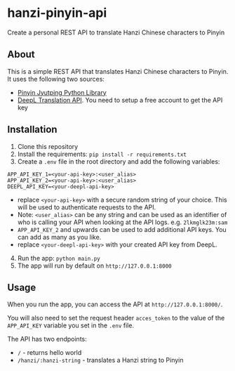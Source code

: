# hanzi-pinyin-api
Create a personal REST API to translate Hanzi Chinese characters to Pinyin

## About
This is a simple REST API that translates Hanzi Chinese characters to Pinyin. It uses the following two sources:
- [Pinyin Jyutping Python Library](https://github.com/Language-Tools/pinyin-jyutping)
- [DeepL Translation API](https://www.deepl.com/pro-api?cta=header-pro-api). You need to setup a free account to get the API key

## Installation
1. Clone this repository
2. Install the requirements: `pip install -r requirements.txt`
3. Create a `.env` file in the root directory and add the following variables:
```
APP_API_KEY_1=<your-api-key>:<user_alias>
APP_API_KEY_2=<your-api-key>:<user_alias>
DEEPL_API_KEY=<your-deepl-api-key>
```
- replace `<your-api-key>` with a secure random string of your choice. This will be used to authenticate requests to the API.
- Note: `<user_alias>` can be any string and can be used as an identifier of who is calling your API when looking at the API logs.
e.g. `2lkmglk23m:sam`
- `APP_API_KEY_2` and upwards can be used to add additional API keys. You can add as many as you like.
- replace `<your-deepl-api-key>` with your created API key from DeepL.
4. Run the app: `python main.py`
5. The app will run by default on `http://127.0.0.1:8000`

## Usage

When you run the app, you can access the API at `http://127.0.0.1:8000/`. 

You will also need to set the request header `acces_token` to the value of the `APP_API_KEY` variable you set in the `.env` file.

The API has two endpoints:
- `/` - returns hello world
- `/hanzi/:hanzi-string` - translates a Hanzi string to Pinyin
